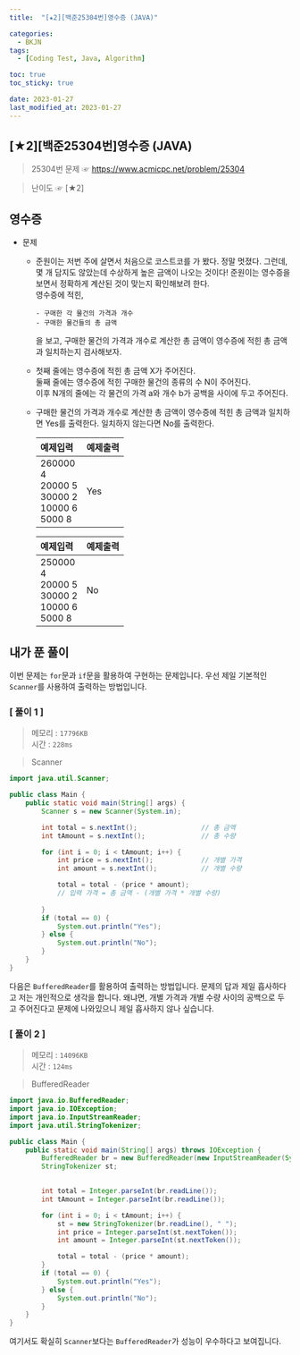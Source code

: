 ```yaml
---
title:  "[★2][백준25304번]영수증 (JAVA)" 

categories:
  - BKJN
tags:
  - [Coding Test, Java, Algorithm]

toc: true
toc_sticky: true

date: 2023-01-27
last_modified_at: 2023-01-27
---
```

[★2][백준25304번]영수증 (JAVA)
----
> 25304번 문제 ☞ <https://www.acmicpc.net/problem/25304>  

> 난이도 ☞ [★2]
  
## 영수증  
  
- 문제
  - 준원이는 저번 주에 살면서 처음으로 코스트코를 가 봤다. 정말 멋졌다. 그런데, 몇 개 담지도 않았는데 수상하게 높은 금액이 나오는 것이다! 준원이는 영수증을 보면서 정확하게 계산된 것이 맞는지 확인해보려 한다.<br>영수증에 적힌,  

	```
	- 구매한 각 물건의 가격과 개수
	- 구매한 물건들의 총 금액  
	```
	  
	을 보고, 구매한 물건의 가격과 개수로 계산한 총 금액이 영수증에 적힌 총 금액과 일치하는지 검사해보자.
  - 첫째 줄에는 영수증에 적힌 총 금액 X가 주어진다.<br>둘째 줄에는 영수증에 적힌 구매한 물건의 종류의 수 N이 주어진다.<br>이후 N개의 줄에는 각 물건의 가격 a와 개수 b가 공백을 사이에 두고 주어진다.
  - 구매한 물건의 가격과 개수로 계산한 총 금액이 영수증에 적힌 총 금액과 일치하면 Yes를 출력한다. 일치하지 않는다면 No를 출력한다.
  
	|예제입력|예제출력|
	|:--|:--|
	|260000<br>4<br>20000 5<br>30000 2<br>10000 6<br>5000 8|Yes|

	|예제입력|예제출력|
	|:--|:--|
	|250000<br>4<br>20000 5<br>30000 2<br>10000 6<br>5000 8|No|
  
## 내가 푼 풀이
  
이번 문제는 `for`문과 `if`문을 활용하여 구현하는 문제입니다. 우선 제일 기본적인 `Scanner`를 사용하여 출력하는 방법입니다.
### [ 풀이 1 ]  
>메모리 : `17796KB`  
>시간 : `228ms`  

> Scanner
  
```java
import java.util.Scanner;

public class Main {
	public static void main(String[] args) {
		Scanner s = new Scanner(System.in);

		int total = s.nextInt();				// 총 금액
		int tAmount = s.nextInt();				// 총 수량

		for (int i = 0; i < tAmount; i++) {
			int price = s.nextInt();			// 개별 가격
			int amount = s.nextInt();			// 개별 수량

			total = total - (price * amount);
			// 입력 가격 = 총 금액 - (개별 가격 * 개별 수량)
			
		}
		if (total == 0) {
			System.out.println("Yes");
		} else {
			System.out.println("No");
		}
	}
}
```
다음은 `BufferedReader`를 활용하여 출력하는 방법입니다. 문제의 답과 제일 흡사하다고 저는 개인적으로 생각을 합니다. 왜냐면, 개별 가격과 개별 수량 사이의 공백으로 두고 주어진다고 문제에 나와있으니 제일 흡사하지 않나 싶습니다.  
### [ 풀이 2 ]  
>메모리 : `14096KB`  
>시간 : `124ms`  
  
>BufferedReader
  
```java
import java.io.BufferedReader;
import java.io.IOException;
import java.io.InputStreamReader;
import java.util.StringTokenizer;

public class Main {
	public static void main(String[] args) throws IOException {
		BufferedReader br = new BufferedReader(new InputStreamReader(System.in));
		StringTokenizer st;
		

		int total = Integer.parseInt(br.readLine());
		int tAmount = Integer.parseInt(br.readLine());

		for (int i = 0; i < tAmount; i++) {
			st = new StringTokenizer(br.readLine(), " ");
			int price = Integer.parseInt(st.nextToken());
			int amount = Integer.parseInt(st.nextToken());

			total = total - (price * amount);
		}
		if (total == 0) {
			System.out.println("Yes");
		} else {
			System.out.println("No");
		}
	}
}
```
여기서도 확실히 `Scanner`보다는 `BufferedReader`가 성능이 우수하다고 보여집니다.